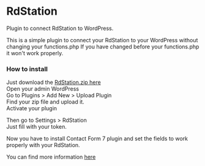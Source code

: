 # RdStation
Plugin to connect RdStation to WordPress.

This is a simple plugin to connect your RdStation to your WordPress without changing your functions.php
If you have changed before your functions.php it won't work properly. 

<h3>How to install</h3>
Just download the <a href="http://www.pixelcake.com.br/rdstation.zip"> RdStation.zip here</a><br>
Open your admin WordPress<br>
Go to Plugins > Add New > Upload Plugin<br>
Find your zip file and upload it.<br>
Activate your plugin<br>

Then go to Settings > RdStation<br>
Just fill with your token.

Now you have to install Contact Form 7 plugin and set the fields to work properly with your RdStation.<br>

You can find more information <a href="https://github.com/ResultadosDigitais/rdocs/blob/master/integration_wp_cf7.md">here</a>

